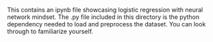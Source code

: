 This contains an ipynb file showcasing logistic regression with neural network mindset. The .py file included in this directory is the python dependency needed to load and preprocess the dataset. You can look through to familiarize yourself.
